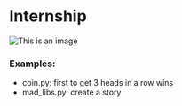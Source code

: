 # Internship
![This is an image](https://avatarfiles.alphacoders.com/772/thumb-1920-77202.png)
### Examples: 
- coin.py: first to get 3 heads in a row wins
- mad_libs.py: create a story
